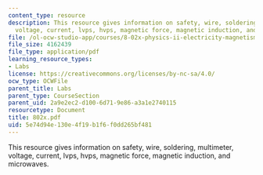 ```yaml
---
content_type: resource
description: This resource gives information on safety, wire, soldering, multimeter,
  voltage, current, lvps, hvps, magnetic force, magnetic induction, and microwaves.
file: /ol-ocw-studio-app/courses/8-02x-physics-ii-electricity-magnetism-with-an-experimental-focus-spring-2005/5e74d94e130e4f19b1f6f0dd265bf481_802x.pdf
file_size: 4162439
file_type: application/pdf
learning_resource_types:
- Labs
license: https://creativecommons.org/licenses/by-nc-sa/4.0/
ocw_type: OCWFile
parent_title: Labs
parent_type: CourseSection
parent_uid: 2a9e2ec2-d100-6d71-9e86-a3a1e2740115
resourcetype: Document
title: 802x.pdf
uid: 5e74d94e-130e-4f19-b1f6-f0dd265bf481
---
```

This resource gives information on safety, wire, soldering, multimeter, voltage, current, lvps, hvps, magnetic force, magnetic induction, and microwaves.